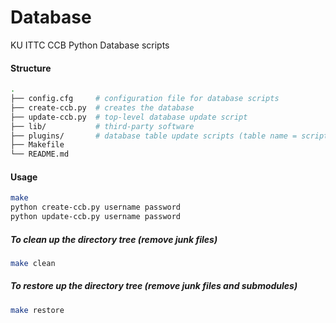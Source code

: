 # Database
KU ITTC CCB Python Database scripts

#### Structure
```sh
.
├── config.cfg     # configuration file for database scripts
├── create-ccb.py  # creates the database
├── update-ccb.py  # top-level database update script
├── lib/           # third-party software
├── plugins/       # database table update scripts (table name = script name)
├── Makefile
└── README.md
```

#### Usage
```sh
make
python create-ccb.py username password
python update-ccb.py username password
```

##### To clean up the directory tree (remove junk files)
```sh
make clean
```

##### To restore up the directory tree (remove junk files and submodules)
```sh
make restore
```
